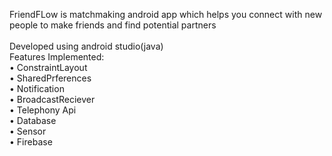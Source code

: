FriendFLow is matchmaking android app which helps you connect with new people to make friends and find potential partners<br>
<br>
Developed using android studio(java)<br>
Features Implemented:<br>
•	ConstraintLayout <br>
•	SharedPrferences <br>
•	Notification <br>
•	BroadcastReciever <br>
•	Telephony Api <br>
•	Database <br>
•	Sensor <br>
•	Firebase <br>
